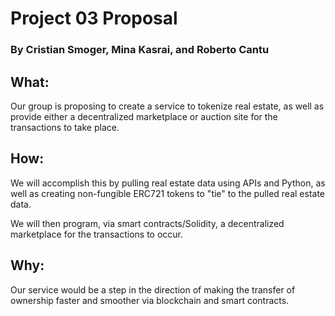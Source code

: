 # Project 03 Proposal

### By Cristian Smoger, Mina Kasrai, and Roberto Cantu

## What:

Our group is proposing to create a service to tokenize real estate, as well as provide either a decentralized marketplace or auction site for the transactions to take place.

## How:

We will accomplish this by pulling real estate data using APIs and Python, as well as creating non-fungible ERC721 tokens to "tie" to the pulled real estate data.

We will then program, via smart contracts/Solidity, a decentralized marketplace for the transactions to occur.

## Why:

Our service would be a step in the direction of making the transfer of ownership faster and smoother via blockchain and smart contracts.